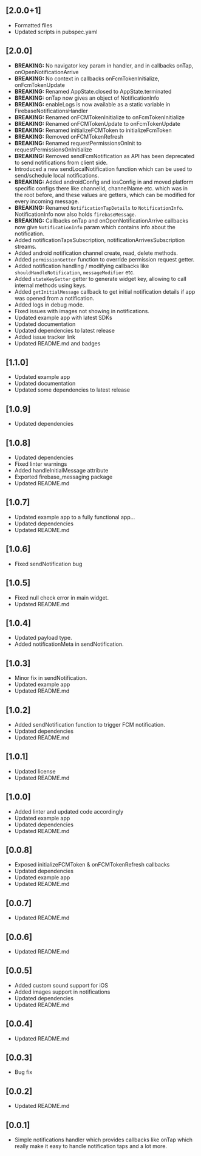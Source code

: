 ## [2.0.0+1]

* Formatted files
* Updated scripts in pubspec.yaml

## [2.0.0]

* **BREAKING:** No navigator key param in handler, and in callbacks onTap, onOpenNotificationArrive
* **BREAKING:** No context in callbacks onFcmTokenInitialize, onFcmTokenUpdate
* **BREAKING:** Renamed AppState.closed to AppState.terminated
* **BREAKING:** onTap now gives an object of NotificationInfo
* **BREAKING:** enableLogs is now available as a static variable in FirebaseNotificationsHandler
* **BREAKING:** Renamed onFCMTokenInitialize to onFcmTokenInitialize
* **BREAKING:** Renamed onFCMTokenUpdate to onFcmTokenUpdate
* **BREAKING:** Renamed initializeFCMToken to initializeFcmToken
* **BREAKING:** Removed onFCMTokenRefresh
* **BREAKING:** Renamed requestPermissionsOnInit to requestPermissionsOnInitialize
* **BREAKING:** Removed sendFcmNotification as API has been deprecated to send notifications from client side.
* Introduced a new sendLocalNotification function which can be used to send/schedule local notifications.
* **BREAKING:** Added androidConfig and iosConfig in  and moved platform specific configs there like channelId, channelName etc. which was in the root before, and these values are getters, which can be modified for every incoming message.
* **BREAKING:** Renamed `NotificationTapDetails` to `NotificationInfo`. NotificationInfo now also holds `firebaseMessage`.
* **BREAKING:** Callbacks onTap and onOpenNotificationArrive callbacks now give `NotificationInfo` param which contains info about the notification.
* Added notificationTapsSubscription, notificationArrivesSubscription streams.
* Added android notification channel create, read, delete methods.
* Added `permissionGetter` function to override permission request getter.
* Added notification handling / modifying callbacks like `shouldHandleNotification`, `messageModifier` etc.
* Added `stateKeyGetter` getter to generate widget key, allowing to call internal methods using keys.
* Added `getInitialMessage` callback to get initial notification details if app was opened from a notification.
* Added logs in debug mode.
* Fixed issues with images not showing in notifications.
* Updated example app with latest SDKs
* Updated documentation
* Updated dependencies to latest release
* Added issue tracker link
* Updated README.md and badges

## [1.1.0]

* Updated example app
* Updated documentation
* Updated some dependencies to latest release

## [1.0.9]

* Updated dependencies

## [1.0.8]

* Updated dependencies
* Fixed linter warnings
* Added handleInitialMessage attribute
* Exported firebase_messaging package
* Updated README.md

## [1.0.7]

* Updated example app to a fully functional app...
* Updated dependencies
* Updated README.md

## [1.0.6]

* Fixed sendNotification bug

## [1.0.5]

* Fixed null check error in main widget.
* Updated README.md

## [1.0.4]

* Updated payload type.
* Added notificationMeta in sendNotification.

## [1.0.3]

* Minor fix in sendNotification.
* Updated example app
* Updated README.md

## [1.0.2]

* Added sendNotification function to trigger FCM notification.
* Updated dependencies
* Updated README.md

## [1.0.1]

* Updated license
* Updated README.md

## [1.0.0]

* Added linter and updated code accordingly
* Updated example app
* Updated dependencies
* Updated README.md

## [0.0.8]

* Exposed initializeFCMToken & onFCMTokenRefresh callbacks
* Updated dependencies
* Updated example app
* Updated README.md

## [0.0.7]

* Updated README.md

## [0.0.6]

* Updated README.md

## [0.0.5]

* Added custom sound support for iOS
* Added images support in notifications
* Updated dependencies
* Updated README.md

## [0.0.4]

* Updated README.md

## [0.0.3]

* Bug fix

## [0.0.2]

* Updated README.md

## [0.0.1]

* Simple notifications handler which provides callbacks like onTap which really make it easy to
  handle notification taps and a lot more.
